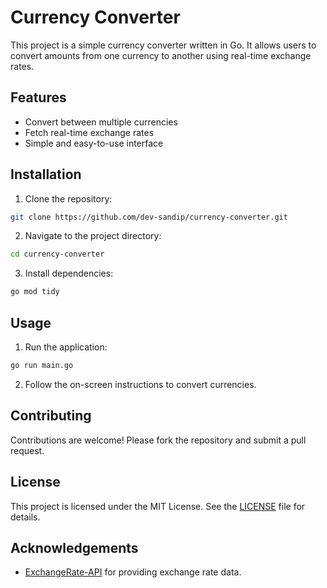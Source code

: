 # Currency Converter

This project is a simple currency converter written in Go. It allows users to convert amounts from one currency to another using real-time exchange rates.

## Features

- Convert between multiple currencies
- Fetch real-time exchange rates
- Simple and easy-to-use interface

## Installation

1. Clone the repository:

```sh
git clone https://github.com/dev-sandip/currency-converter.git
```

2. Navigate to the project directory:

```sh
cd currency-converter
```

3. Install dependencies:

```sh
go mod tidy
```

## Usage

1. Run the application:

```sh
go run main.go
```

2. Follow the on-screen instructions to convert currencies.

## Contributing

Contributions are welcome! Please fork the repository and submit a pull request.

## License

This project is licensed under the MIT License. See the [LICENSE](LICENSE) file for details.

## Acknowledgements

- [ExchangeRate-API](https://www.exchangerate-api.com/) for providing exchange rate data.
